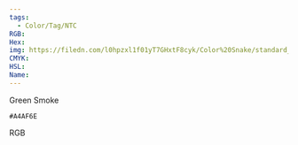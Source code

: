 ```yaml
---
tags:
  - Color/Tag/NTC
RGB:
Hex:
img: https://filedn.com/l0hpzxl1f01yT7GHxtF8cyk/Color%20Snake/standard_csv_to_svg/%23/A4AF6E.svg
CMYK:
HSL:
Name:
---
```

Green Smoke
```palette
#A4AF6E
```
RGB
